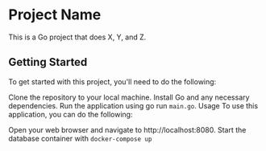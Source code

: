 # Project Name
This is a Go project that does X, Y, and Z.

## Getting Started
To get started with this project, you'll need to do the following:

Clone the repository to your local machine.
Install Go and any necessary dependencies.
Run the application using go run `main.go`.
Usage
To use this application, you can do the following:

Open your web browser and navigate to http://localhost:8080.
Start the database container with `docker-compose up`
